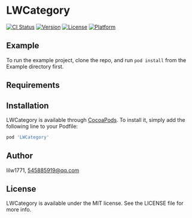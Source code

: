 # LWCategory

[![CI Status](https://img.shields.io/travis/lilw1771/LWCategory.svg?style=flat)](https://travis-ci.org/lilw1771/LWCategory)
[![Version](https://img.shields.io/cocoapods/v/LWCategory.svg?style=flat)](https://cocoapods.org/pods/LWCategory)
[![License](https://img.shields.io/cocoapods/l/LWCategory.svg?style=flat)](https://cocoapods.org/pods/LWCategory)
[![Platform](https://img.shields.io/cocoapods/p/LWCategory.svg?style=flat)](https://cocoapods.org/pods/LWCategory)

## Example

To run the example project, clone the repo, and run `pod install` from the Example directory first.

## Requirements

## Installation

LWCategory is available through [CocoaPods](https://cocoapods.org). To install
it, simply add the following line to your Podfile:

```ruby
pod 'LWCategory'
```

## Author

lilw1771, 545885919@qq.com

## License

LWCategory is available under the MIT license. See the LICENSE file for more info.
